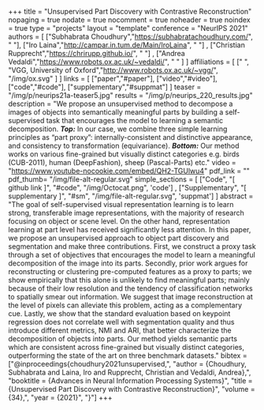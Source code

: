 +++
title = "Unsupervised Part Discovery with Contrastive Reconstruction"
nopaging = true
nodate = true
nocomment = true
noheader = true
noindex = true
type = "projects"
layout = "template"
conference = "NeurIPS 2021"
authors = [ ["Subhabrata Choudhury","https://subhabratachoudhury.com/", " "],
            ["Iro Laina","http://campar.in.tum.de/Main/IroLaina", " "] ,
            ["Christian Rupprecht","https://chrirupp.github.io/", " "] ,
            ["Andrea Vedaldi","https://www.robots.ox.ac.uk/~vedaldi/", " " ] ]
affiliations = [ [" ", "VGG, University of Oxford","http://www.robots.ox.ac.uk/~vgg/", "/img/ox.svg" ] ]
links = [ ["paper","#paper"], ["video","#video"], ["code","#code"], ["supplementary","#suppmat"] ]
teaser = "/img/p/neurips21a-teaser5.jpg"
results = "/img/p/neurips_220_results.jpg"
description = "We propose an unsupervised method to decompose a images of objects into semantically meaningful parts by building a self-supervised task that encourages the model to learning a semantic decomposition. <b><i>Top:</i></b> In our case, we combine three simple learning principles as “part proxy”: internally-consistent and distinctive appearance, and consistency to transformation (equivariance). <b><i>Bottom:</i></b> Our method works on various fine-grained but visually distinct categories e.g. birds (CUB-2011), human (DeepFashion), sheep (Pascal-Parts) etc."
video = "https://www.youtube-nocookie.com/embed/QH2-TGUlwu4"
pdf_link = ""
pdf_thumb= "/img/file-alt-regular.svg"
simple_sections = [ ["Code", "[ github link ]", "#code", "/img/Octocat.png", 'code'] ,
                  ["Supplementary", "[ supplementary ]", "#sm", "/img/file-alt-regular.svg", 'suppmat'] ]
abstract = "The goal of self-supervised visual representation learning is to learn strong, transferable image representations, with the majority of research focusing on object or scene level. On the other hand, representation learning at part level has received significantly less attention. In this paper, we propose an unsupervised approach to object part discovery and segmentation and make three contributions. First, we construct a proxy task through a set of objectives that encourages the model to learn a meaningful decomposition of the image into its parts. Secondly, prior work argues for reconstructing or clustering pre-computed features as a proxy to parts; we show empirically that this alone is unlikely to find meaningful parts; mainly because of their low resolution and the tendency of classification networks to spatially smear out information. We suggest that image reconstruction at the level of pixels can alleviate this problem, acting as a complementary cue. Lastly, we show that the standard evaluation based on keypoint regression does not correlate well with segmentation quality and thus introduce different metrics, NMI and ARI, that better characterize the decomposition of objects into parts. Our method yields semantic parts which are consistent across fine-grained but visually distinct categories, outperforming the state of the art on three benchmark datasets."
bibtex = ["@inproceedings{choudhury2021unsupervised,",
"author = {Choudhury, Subhabrata and Laina, Iro and Rupprecht, Christian and Vedaldi, Andrea},",
"booktitle = {Advances in Neural Information Processing Systems}",
"title = {Unsupervised Part Discovery with Contrastive Reconstruction}",
"volume = {34},",
"year = {2021}",
"}"]
+++
